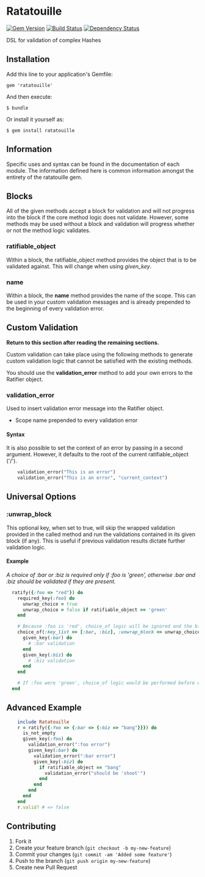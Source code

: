 # Ratatouille 
[![Gem Version](https://badge.fury.io/rb/ratatouille.png)](http://badge.fury.io/rb/ratatouille)
[![Build Status](https://secure.travis-ci.org/CITguy/ratatouille.png?branch=master)](http://travis-ci.org/CITguy/ratatouille)
[![Dependency Status](https://gemnasium.com/CITguy/ratatouille.svg)](https://gemnasium.com/CITguy/ratatouille)

DSL for validation of complex Hashes

## Installation

Add this line to your application's Gemfile:

    gem 'ratatouille'

And then execute:

    $ bundle

Or install it yourself as:

    $ gem install ratatouille



## Information

Specific uses and syntax can be found in the documentation of each module. The information defined
here is common information amongst the entirety of the ratatouille gem.

## Blocks

All of the given methods accept a block for validation and will not progress into the block if the core method logic does not validate.
However, some methods may be used without a block and validation will progress whether or not the method logic validates.


### ratifiable\_object

Within a block, the ratifiable\_object method provides the object that is to be validated against.
This will change when using *given\_key*.


### name

Within a block, the **name** method provides the name of the scope. 
This can be used in your custom validation messages and is already prepended to the beginning
of every validation error.



## Custom Validation

**Return to this section after reading the remaining sections.**

Custom validation can take place using the following methods to generate custom validation logic that cannot be satisfied with the existing methods.

You should use the **validation\_error** method to add your own errors to the Ratifier object.


### validation\_error

Used to insert validation error message into the Ratifier object.

* Scope name prepended to every validation error


#### Syntax

It is also possible to set the context of an error by passing in a second argument. 
However, it defaults to the root of the current ratifiable\_object ('/').

```ruby
    validation_error("This is an error")
    validation_error("This is an error", "current_context")
```



## Universal Options

### :unwrap\_block

This optional key, when set to true, will skip the wrapped validation provided in the called
method and run the validations contained in its given block (if any). This is useful
if previous validation results dictate further validation logic.

#### Example

*A choice of :bar or :biz is required only if :foo is 'green', 
otherwise :bar and :biz should be validated if they are present.*

```ruby
  ratify({:foo => "red"}) do
    required_key(:foo) do
      unwrap_choice = true
      unwrap_choice = false if ratifiable_object == 'green'
    end

    # Because :foo is 'red', choice_of logic will be ignored and the block will be entered.
    choice_of(:key_list => [:bar, :biz], :unwrap_block => unwrap_choice) do
      given_key(:bar) do
        # :bar validation
      end
      given_key(:biz) do
        # :biz validation
      end
    end

    # If :foo were 'green', choice_of logic would be performed before entering the block.
  end
```



## Advanced Example

```ruby
    include Ratatouille
    r = ratify({:foo => {:bar => {:biz => "bang"}}}) do
      is_not_empty
      given_key(:foo) do
        validation_error(":foo error")
        given_key(:bar) do
          validation_error(":bar error")
          given_key(:biz) do
            if ratifiable_object == "bang"
              validation_error("should be 'shoot'")
            end
          end
        end
      end
    end
    r.valid? # => false
```



## Contributing

1. Fork it
2. Create your feature branch (`git checkout -b my-new-feature`)
3. Commit your changes (`git commit -am 'Added some feature'`)
4. Push to the branch (`git push origin my-new-feature`)
5. Create new Pull Request
